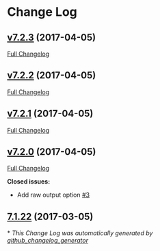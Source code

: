 # Change Log

## [v7.2.3](https://github.com/muoncore/muon-cli/tree/v7.2.3) (2017-04-05)
[Full Changelog](https://github.com/muoncore/muon-cli/compare/v7.2.2...v7.2.3)

## [v7.2.2](https://github.com/muoncore/muon-cli/tree/v7.2.2) (2017-04-05)
[Full Changelog](https://github.com/muoncore/muon-cli/compare/v7.2.1...v7.2.2)

## [v7.2.1](https://github.com/muoncore/muon-cli/tree/v7.2.1) (2017-04-05)
[Full Changelog](https://github.com/muoncore/muon-cli/compare/v7.2.0...v7.2.1)

## [v7.2.0](https://github.com/muoncore/muon-cli/tree/v7.2.0) (2017-04-05)
[Full Changelog](https://github.com/muoncore/muon-cli/compare/7.1.22...v7.2.0)

**Closed issues:**

- Add raw output option [\#3](https://github.com/muoncore/muon-cli/issues/3)

## [7.1.22](https://github.com/muoncore/muon-cli/tree/7.1.22) (2017-03-05)


\* *This Change Log was automatically generated by [github_changelog_generator](https://github.com/skywinder/Github-Changelog-Generator)*